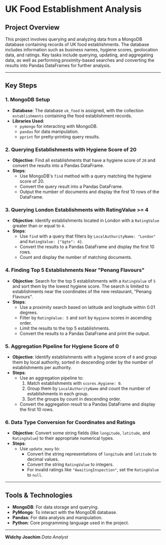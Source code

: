 # UK Food Establishment Analysis

## Project Overview

This project involves querying and analyzing data from a MongoDB database containing records of UK food establishments. The database includes information such as business names, hygiene scores, geolocation data, and ratings. Key tasks include querying, updating, and aggregating data, as well as performing proximity-based searches and converting the results into Pandas DataFrames for further analysis.

---

## Key Steps

### 1. MongoDB Setup
- **Database**: The database `uk_food` is assigned, with the collection `establishments` containing the food establishment records.
- **Libraries Used**: 
  - `pymongo` for interacting with MongoDB.
  - `pandas` for data manipulation.
  - `pprint` for pretty-printing query results.

### 2. Querying Establishments with Hygiene Score of 20
- **Objective**: Find all establishments that have a hygiene score of `20` and convert the results into a Pandas DataFrame.
- **Steps**:
  - Use MongoDB's `find` method with a query matching the hygiene score of 20.
  - Convert the query result into a Pandas DataFrame.
  - Output the number of documents and display the first 10 rows of the DataFrame.

### 3. Querying London Establishments with RatingValue >= 4
- **Objective**: Identify establishments located in London with a `RatingValue` greater than or equal to `4`.
- **Steps**:
  - Use `find` with a query that filters by `LocalAuthorityName: "London"` and `RatingValue: {"$gte": 4}`.
  - Convert the results to a Pandas DataFrame and display the first 10 rows.
  - Count and display the number of matching documents.

### 4. Finding Top 5 Establishments Near "Penang Flavours"
- **Objective**: Search for the top 5 establishments with a `RatingValue` of `5` and sort them by the lowest hygiene score. The search is limited to establishments near the coordinates of the new restaurant, "Penang Flavours".
- **Steps**:
  - Use a proximity search based on latitude and longitude within 0.01 degrees.
  - Filter by `RatingValue: 5` and sort by `Hygiene` scores in ascending order.
  - Limit the results to the top 5 establishments.
  - Convert the results to a Pandas DataFrame and print the output.

### 5. Aggregation Pipeline for Hygiene Score of 0
- **Objective**: Identify establishments with a hygiene score of `0` and group them by local authority, sorted in descending order by the number of establishments per authority.
- **Steps**:
  - Use an aggregation pipeline to:
    1. Match establishments with `scores.Hygiene: 0`.
    2. Group them by `LocalAuthorityName` and count the number of establishments in each group.
    3. Sort the groups by count in descending order.
  - Convert the aggregation result to a Pandas DataFrame and display the first 10 rows.

### 6. Data Type Conversion for Coordinates and Ratings
- **Objective**: Convert some string fields (like `longitude`, `latitude`, and `RatingValue`) to their appropriate numerical types.
- **Steps**:
  - Use `update_many` to:
    - Convert the string representations of `longitude` and `latitude` to decimal values.
    - Convert the string `RatingValue` to integers.
    - For invalid ratings like `"AwaitingInspection"`, set the `RatingValue` to `null`.

---

## Tools & Technologies
- **MongoDB**: For data storage and querying.
- **PyMongo**: To interact with the MongoDB database.
- **Pandas**: For data analysis and manipulation.
- **Python**: Core programming language used in the project.

---

**Widchy Joachim**
*Data Analyst*
